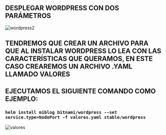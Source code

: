 ## DESPLEGAR WORDPRESS CON DOS PARÁMETROS


![wordpress2](https://user-images.githubusercontent.com/72433702/152125343-eedfae2b-a7b7-4658-8058-c64a66ce7cbf.PNG)


## TENDREMOS QUE CREAR UN ARCHIVO PARA QUE AL INSTALAR WORDPRESS LO LEA CON LAS CARACTERÍSTICAS QUE QUERAMOS, EN ESTE CASO CREAREMOS UN ARCHIVO .YAML LLAMADO VALORES


## EJECUTAMOS EL SIGUIENTE COMANDO COMO EJEMPLO:
###  `helm install miblog bitnami/wordpress --set service.type=NodePort -f valores.yaml stable/wordpress`


![valores](https://user-images.githubusercontent.com/72433702/152127440-472d7a20-e9ec-44ec-8b81-cddcef6de4b3.PNG)
